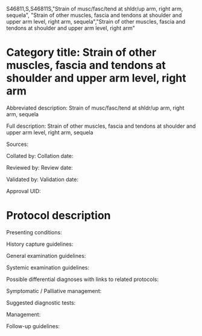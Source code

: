 S46811,S,S46811S,"Strain of musc/fasc/tend at shldr/up arm, right arm, sequela", "Strain of other muscles, fascia and tendons at shoulder and upper arm level, right arm, sequela","Strain of other muscles, fascia and tendons at shoulder and upper arm level, right arm"
# Category title: Strain of other muscles, fascia and tendons at shoulder and upper arm level, right arm

Abbreviated description: Strain of musc/fasc/tend at shldr/up arm, right arm, sequela

Full description: Strain of other muscles, fascia and tendons at shoulder and upper arm level, right arm, sequela

Sources:

Collated by:
Collation date:

Reviewed by:
Review date:

Validated by:
Validation date:

Approval UID:

# Protocol description

Presenting conditions:

History capture guidelines:

General examination guidelines:

Systemic examination guidelines:

Possible differential diagnoses with links to related protocols:

Symptomatic / Palliative management:

Suggested diagnostic tests:

Management:

Follow-up guidelines:
